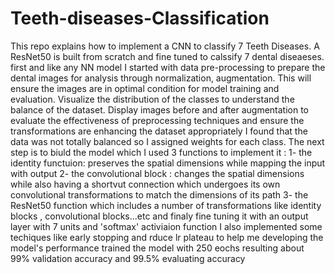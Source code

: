 # Teeth-diseases-Classification
This repo explains how to implement a CNN to classify 7 Teeth Diseases.
A ResNet50 is built from scratch and fine tuned to calssify 7 dental diseaeses.
 first and like any NN model I started with data pre-processing to prepare the dental images for analysis through normalization, augmentation. This will ensure the images are in optimal condition for model training and evaluation.
  Visualize the distribution of the classes to understand the balance of the dataset.
  Display images before and after augmentation to evaluate the effectiveness of preprocessing techniques and ensure the transformations are enhancing the dataset appropriately
 I found that the data was not totally balanced so I assigned weights for each class.
 The next step is to biuld the model which I used 3 functions to implement it :
     1- the identity functuion: preserves the spatial dimensions while mapping the input with output 
     2- the convolutional block : changes the spatial dimensions while also having a shortvut connection
          which undergoes its own convolutional transformations to match the dimensions of its path 
     3- the ResNet50 function which includes a number of transformations like identity blocks , convolutional blocks...etc and       finaly fine tuning it with an output layer with 7 units and 'softmax' activiaion function 
   I also implemented some techiques like early stopping and rduce lr plateau to help me developing the model's performance
 trained the model with 250 eochs resulting about 99% validation accuracy and 99.5% evaluating accuracy 

